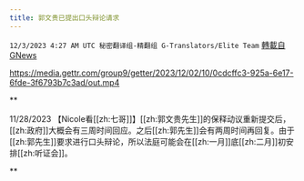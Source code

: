 ```yaml
---
title: 郭文贵已提出口头辩论请求
---
```

`12/3/2023 4:27 AM UTC 秘密翻译组-精翻组 G-Translators/Elite Team` [轉載自GNews](https://gnews.org/articles/2064874)


https://media.gettr.com/group9/getter/2023/12/02/10/0cdcffc3-925a-6e17-6fde-3f6793b7c3ad/out.mp4

**

11/28/2023 【Nicole看[[zh:七哥]]】[[zh:郭文贵先生]]的保释动议重新提交后，[[zh:政府]]大概会有三周时间回应。之后[[zh:郭先生]]会有两周时间再回复。由于[[zh:郭先生]]要求进行口头辩论，所以法庭可能会在[[zh:一月]]底[[zh:二月]]初安排[[zh:听证会]]。

**
